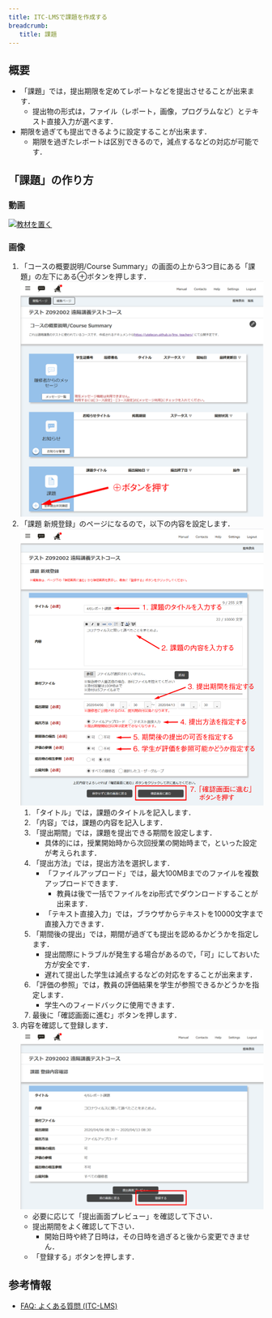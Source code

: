 ```yaml
---
title: ITC-LMSで課題を作成する
breadcrumb:
   title: 課題
---
```


## 概要

- 「課題」では，提出期限を定めてレポートなどを提出させることが出来ます．
  - 提出物の形式は，ファイル（レポート，画像，プログラムなど）とテキスト直接入力が選べます．
- 期限を過ぎても提出できるように設定することが出来ます．
  - 期限を過ぎたレポートは区別できるので，減点するなどの対応が可能です．



## 「課題」の作り方

### 動画

[![教材を置く](https://img.youtube.com/vi/P9wxxoa-KV0/0.jpg)](https://www.youtube.com/watch?v=P9wxxoa-KV0)

### 画像

1. 「コースの概要説明/Course Summary」の画面の上から3つ目にある「課題」の左下にある⊕ボタンを押します．
![課題](assignment1.png)
1. 「課題 新規登録」のページになるので，以下の内容を設定します．
![課題 新規作成](assignment2.png)
   1. 「タイトル」では，課題のタイトルを記入します．
   1. 「内容」では，課題の内容を記入します．
   1. 「提出期間」では，課題を提出できる期間を設定します．
      - 具体的には，授業開始時から次回授業の開始時まで，といった設定が考えられます．
   1. 「提出方法」では，提出方法を選択します．
      - 「ファイルアップロード」では，最大100MBまでのファイルを複数アップロードできます．
        - 教員は後で一括でファイルをzip形式でダウンロードすることが出来ます．
      - 「テキスト直接入力」では，ブラウザからテキストを10000文字まで直接入力できます．
   1. 「期間後の提出」では，期間が過ぎても提出を認めるかどうかを指定します．
      - 提出間際にトラブルが発生する場合があるので，「可」にしておいた方が安全です．
      - 遅れて提出した学生は減点するなどの対応をすることが出来ます．
   1. 「評価の参照」では，教員の評価結果を学生が参照できるかどうかを指定します．
      - 学生へのフィードバックに使用できます．
   1. 最後に「確認画面に進む」ボタンを押します．
1. 内容を確認して登録します．
![登録する](assignment3.png)
   - 必要に応じて「提出画面プレビュー」を確認して下さい．
   - 提出期間をよく確認して下さい．
     - 開始日時や終了日時は，その日時を過ぎると後から変更できません．
   - 「登録する」ボタンを押します．



## 参考情報

* <a href="https://www.ecc.u-tokyo.ac.jp/itc-lms/faq.html">FAQ: よくある質問 (ITC-LMS)</a>
